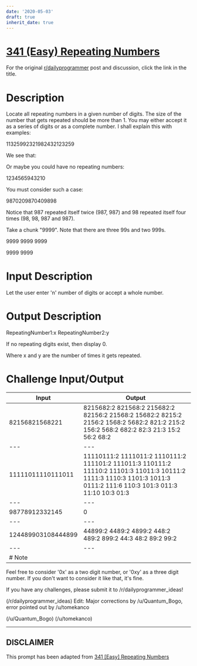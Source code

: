 ```yaml
---
date: '2020-05-03'
draft: true
inherit_date: true
---
```


# [341 (Easy) Repeating Numbers](https://www.reddit.com/r/dailyprogrammer/comments/7eh6k8/20171121_challenge_341_easy_repeating_numbers/)

For the original [r/dailyprogrammer](https://www.reddit.com/r/dailyprogrammer/) post and discussion, click the link in the title.

# Description
Locate all repeating numbers in a given number of digits. The size of the number that gets repeated should be more than 1. You may either accept it as a series of digits or as a complete number. I shall explain this with examples: 

11325992321982432123259 

We see that:

Or maybe you could have no repeating numbers:

1234565943210

You must consider such a case:

9870209870409898

Notice that 987 repeated itself twice (987, 987) and 98 repeated itself four times (98, 98, 987 and 987). 

Take a chunk "9999". Note that there are three 99s and two 999s.

9999 9999 9999 

9999 9999

# Input Description
Let the user enter 'n' number of digits or accept a whole number. 

# Output Description
RepeatingNumber1:x RepeatingNumber2:y

If no repeating digits exist, then display 0.

Where x and y are the number of times it gets repeated.

# Challenge Input/Output

|Input|Output|
| --- | --- |
|82156821568221|8215682:2 821568:2 215682:2 82156:2 21568:2 15682:2 8215:2 2156:2 1568:2 5682:2 821:2 215:2 156:2 568:2 682:2 82:3 21:3 15:2 56:2 68:2|
| --- | --- |
|11111011110111011|11110111:2 1111011:2 1110111:2 111101:2 111011:3 110111:2 11110:2 11101:3 11011:3 10111:2 1111:3 1110:3 1101:3 1011:3 0111:2 111:6 110:3 101:3 011:3 11:10 10:3 01:3|
| --- | --- |
|98778912332145|0|
| --- | --- |
|124489903108444899|44899:2 4489:2 4899:2 448:2 489:2 899:2 44:3 48:2 89:2 99:2|
| --- | --- |
|# Note
Feel free to consider '0x' as a two digit number, or '0xy' as a three digit number. If you don't want to consider it like that, it's fine.

If you have any challenges, please submit it to /r/dailyprogrammer_ideas!

(/r/dailyprogrammer_ideas)
Edit: Major corrections by /u/Quantum_Bogo, error pointed out by /u/tomekanco

(/u/Quantum_Bogo)
(/u/tomekanco)

----
## **DISCLAIMER**
This prompt has been adapted from [341 [Easy] Repeating Numbers](https://www.reddit.com/r/dailyprogrammer/comments/7eh6k8/20171121_challenge_341_easy_repeating_numbers/
)
